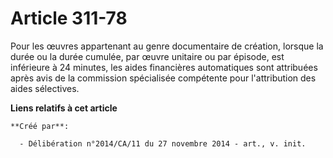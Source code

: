 # Article 311-78

Pour les œuvres appartenant au genre documentaire de création, lorsque la durée ou la durée cumulée, par œuvre unitaire ou
par épisode, est inférieure à 24 minutes, les aides financières automatiques sont attribuées après avis de la commission
spécialisée compétente pour l'attribution des aides sélectives.

**Liens relatifs à cet article**

	**Créé par**:

	  - Délibération n°2014/CA/11 du 27 novembre 2014 - art., v. init.
